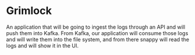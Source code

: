 # Grimlock
An application that will be going to ingest the logs through an API and will push them into Kafka. From Kafka, our application will consume those logs and will write them into the file system, and from there snappy will read the logs and will show it in the UI.

